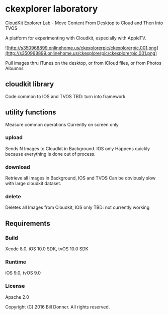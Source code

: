# ckexplorer laboratory
CloudKit Explorer Lab - Move Content From Desktop to Cloud and Then Into TVOS

A platform for experimenting with Cloudkit, especially with AppleTV.

![http://s350968899.onlinehome.us/ckexplorerpic/ckexplorerpic.001.png](http://s350968899.onlinehome.us/ckexplorerpic/ckexplorerpic.001.png)

Pull images thru iTunes on the desktop, or from iCloud files, or from Photos Albumns

## cloudkit library 
Code common to IOS and TVOS 
TBD: turn into framework
## utility functions
Measure common operations 
Currently on screen only
### upload
Sends N Images to Cloudkit in Background. IOS only
Happens quickly because everything is done out of process.
### download
Retrieve all Images in Background, IOS and TVOS
Can be obviously slow with large cloudkit dataset.
### delete
Deletes all Images from Cloudkit, IOS only
TBD: not currently working 
## Requirements

### Build

Xcode 8.0, iOS 10.0 SDK, tvOS 10.0 SDK 

### Runtime

iOS 9.0, tvOS 9.0 

### License

Apache 2.0

Copyright (C) 2016 Bill Donner. All rights reserved.
